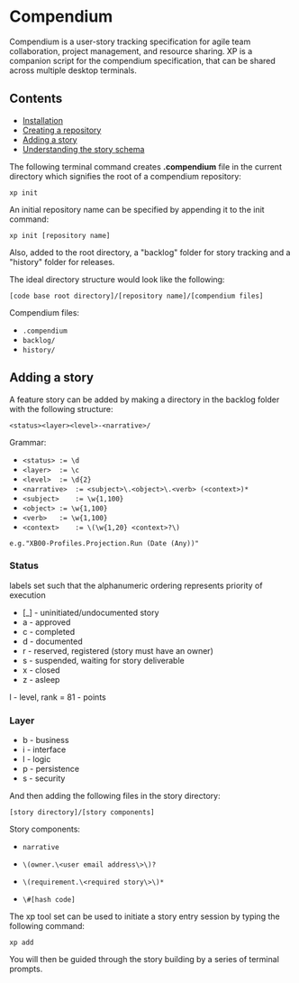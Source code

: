 # Compendium

Compendium is a user-story tracking specification for agile team collaboration, project management, and resource sharing.  XP is a companion script for the compendium specification, that can be shared across multiple desktop terminals.

## Contents

- [Installation](#installation)
- [Creating a repository](#creating-a-repository)
- [Adding a story](#adding-a-story)
- [Understanding the story schema](#understanding-the-story-schema)

The following terminal command creates **.compendium** file in the current directory which signifies the root of a compendium repository:

`xp init`

An initial repository name can be specified by appending it to the init command:

`xp init [repository name]`

Also, added to the root directory, a "backlog" folder for story tracking and a "history" folder for releases.

The ideal directory structure would look like the following:

`[code base root directory]/[repository name]/[compendium files]`

Compendium files:

- `.compendium` 
- `backlog/`  
- `history/`  

## Adding a story

A feature story can be added by making a directory in the backlog folder with the following structure:

`<status><layer><level>-<narrative>/`

Grammar:

- `<status>	:= \d`
- `<layer>	:= \c`
- `<level>	:= \d{2}`
- `<narrative> 	:= <subject>\.<object>\.<verb> (<context>)*`
- `<subject> 	:= \w{1,100}`
- `<object>	:= \w{1,100}`
- `<verb>	:= \w{1,100}`
- `<context>	:= \(\w{1,20} <context>?\)`

`e.g."XB00-Profiles.Projection.Run (Date (Any))"`


### Status
labels set such that the alphanumeric ordering represents priority of execution	

- [_] - uninitiated/undocumented story
- a - approved
- c - completed
- d - documented
- r - reserved, registered (story must have an owner)
- s - suspended, waiting for story deliverable
- x - closed
- z - asleep

l - level, rank = 81 - points

### Layer

- b - business
- i - interface
- l - logic
- p - persistence
- s - security
	
And then adding the following files in the story directory:

`[story directory]/[story components]`

Story components:

- `narrative`

- `\(owner.\<user email address\>\)?`
	
- `\(requirement.\<required story\>\)*`

- `\#[hash code]`

The xp tool set can be used to initiate a story entry session by typing the following command:

`xp add`

You will then be guided through the story building by a series of terminal prompts.
